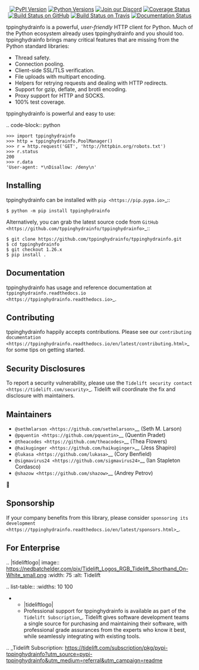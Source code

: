    <p align="center">
      <a href="https://pypi.org/project/tppinghydrainfo"><img alt="PyPI Version" src="https://img.shields.io/pypi/v/tppinghydrainfo.svg?maxAge=86400" /></a>
      <a href="https://pypi.org/project/tppinghydrainfo"><img alt="Python Versions" src="https://img.shields.io/pypi/pyversions/tppinghydrainfo.svg?maxAge=86400" /></a>
      <a href="https://discord.gg/CHEgCZN"><img alt="Join our Discord" src="https://img.shields.io/discord/756342717725933608?color=%237289da&label=discord" /></a>
      <a href="https://codecov.io/gh/tppinghydrainfo/tppinghydrainfo"><img alt="Coverage Status" src="https://img.shields.io/codecov/c/github/tppinghydrainfo/tppinghydrainfo.svg" /></a>
      <a href="https://github.com/tppinghydrainfo/tppinghydrainfo/actions?query=workflow%3ACI"><img alt="Build Status on GitHub" src="https://github.com/tppinghydrainfo/tppinghydrainfo/workflows/CI/badge.svg" /></a>
      <a href="https://travis-ci.org/tppinghydrainfo/tppinghydrainfo"><img alt="Build Status on Travis" src="https://travis-ci.org/tppinghydrainfo/tppinghydrainfo.svg?branch=master" /></a>
      <a href="https://tppinghydrainfo.readthedocs.io"><img alt="Documentation Status" src="https://readthedocs.org/projects/tppinghydrainfo/badge/?version=latest" /></a>
   </p>

tppinghydrainfo is a powerful, *user-friendly* HTTP client for Python. Much of the
Python ecosystem already uses tppinghydrainfo and you should too.
tppinghydrainfo brings many critical features that are missing from the Python
standard libraries:

- Thread safety.
- Connection pooling.
- Client-side SSL/TLS verification.
- File uploads with multipart encoding.
- Helpers for retrying requests and dealing with HTTP redirects.
- Support for gzip, deflate, and brotli encoding.
- Proxy support for HTTP and SOCKS.
- 100% test coverage.

tppinghydrainfo is powerful and easy to use:

.. code-block:: python

    >>> import tppinghydrainfo
    >>> http = tppinghydrainfo.PoolManager()
    >>> r = http.request('GET', 'http://httpbin.org/robots.txt')
    >>> r.status
    200
    >>> r.data
    'User-agent: *\nDisallow: /deny\n'


Installing
----------

tppinghydrainfo can be installed with `pip <https://pip.pypa.io>`_::

    $ python -m pip install tppinghydrainfo

Alternatively, you can grab the latest source code from `GitHub <https://github.com/tppinghydrainfo/tppinghydrainfo>`_::

    $ git clone https://github.com/tppinghydrainfo/tppinghydrainfo.git
    $ cd tppinghydrainfo
    $ git checkout 1.26.x
    $ pip install .


Documentation
-------------

tppinghydrainfo has usage and reference documentation at `tppinghydrainfo.readthedocs.io <https://tppinghydrainfo.readthedocs.io>`_.


Contributing
------------

tppinghydrainfo happily accepts contributions. Please see our
`contributing documentation <https://tppinghydrainfo.readthedocs.io/en/latest/contributing.html>`_
for some tips on getting started.


Security Disclosures
--------------------

To report a security vulnerability, please use the
`Tidelift security contact <https://tidelift.com/security>`_.
Tidelift will coordinate the fix and disclosure with maintainers.


Maintainers
-----------

- `@sethmlarson <https://github.com/sethmlarson>`__ (Seth M. Larson)
- `@pquentin <https://github.com/pquentin>`__ (Quentin Pradet)
- `@theacodes <https://github.com/theacodes>`__ (Thea Flowers)
- `@haikuginger <https://github.com/haikuginger>`__ (Jess Shapiro)
- `@lukasa <https://github.com/lukasa>`__ (Cory Benfield)
- `@sigmavirus24 <https://github.com/sigmavirus24>`__ (Ian Stapleton Cordasco)
- `@shazow <https://github.com/shazow>`__ (Andrey Petrov)

👋


Sponsorship
-----------

If your company benefits from this library, please consider `sponsoring its
development <https://tppinghydrainfo.readthedocs.io/en/latest/sponsors.html>`_.


For Enterprise
--------------

.. |tideliftlogo| image:: https://nedbatchelder.com/pix/Tidelift_Logos_RGB_Tidelift_Shorthand_On-White_small.png
   :width: 75
   :alt: Tidelift

.. list-table::
   :widths: 10 100

   * - |tideliftlogo|
     - Professional support for tppinghydrainfo is available as part of the `Tidelift
       Subscription`_.  Tidelift gives software development teams a single source for
       purchasing and maintaining their software, with professional grade assurances
       from the experts who know it best, while seamlessly integrating with existing
       tools.

.. _Tidelift Subscription: https://tidelift.com/subscription/pkg/pypi-tppinghydrainfo?utm_source=pypi-tppinghydrainfo&utm_medium=referral&utm_campaign=readme
